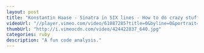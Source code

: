 ```yaml
--- 
layout: post
title: "Konstantin Haase - Sinatra in SIX lines - How to do crazy stuff with Ruby"
videoUrl: "//player.vimeo.com/video/61087285?title=0&byline=0&portrait=0"
thumbUrl: "http://i.vimeocdn.com/video/424422837_640.jpg"
categories: ruby
description: "A fun code analysis."
---
```

